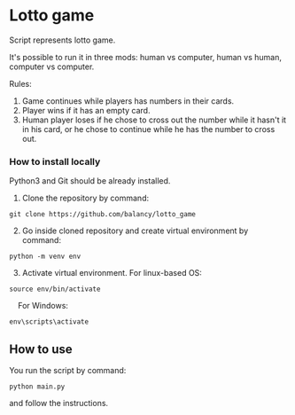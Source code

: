 # Lotto game

Script represents lotto game.

It's possible to run it in three mods: human vs computer, human vs human, computer vs computer.

Rules: 
1. Game continues while players has numbers in their cards.
2. Player wins if it has an empty card.
3. Human player loses if he chose to cross out the number while it hasn't it in his card, or he chose to continue 
   while he has the number to cross out.

### How to install locally

Python3 and Git should be already installed. 

1. Clone the repository by command:
```console
git clone https://github.com/balancy/lotto_game
```

2. Go inside cloned repository and create virtual environment by command:
```console
python -m venv env
```

3. Activate virtual environment. For linux-based OS:
```console
source env/bin/activate
```
&nbsp;&nbsp;&nbsp;
For Windows:
```console
env\scripts\activate
```

## How to use

You run the script by command:

```console
python main.py
```
and follow the instructions.
